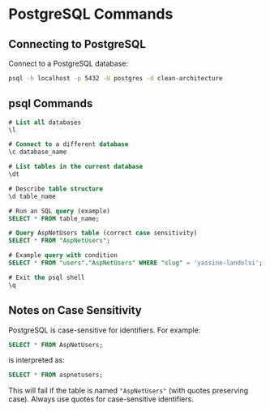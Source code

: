 # PostgreSQL Commands

## Connecting to PostgreSQL

Connect to a PostgreSQL database:

```bash
psql -h localhost -p 5432 -U postgres -d clean-architecture
```

## psql Commands

```sql
# List all databases
\l

# Connect to a different database
\c database_name

# List tables in the current database
\dt

# Describe table structure
\d table_name

# Run an SQL query (example)
SELECT * FROM table_name;

# Query AspNetUsers table (correct case sensitivity)
SELECT * FROM "AspNetUsers";

# Example query with condition
SELECT * FROM "users"."AspNetUsers" WHERE "slug" = 'yassine-landolsi';

# Exit the psql shell
\q
```

## Notes on Case Sensitivity

PostgreSQL is case-sensitive for identifiers. For example:

```sql
SELECT * FROM AspNetUsers;
```

is interpreted as:

```sql
SELECT * FROM aspnetusers;
```

This will fail if the table is named `"AspNetUsers"` (with quotes preserving case). Always use quotes for case-sensitive identifiers.

